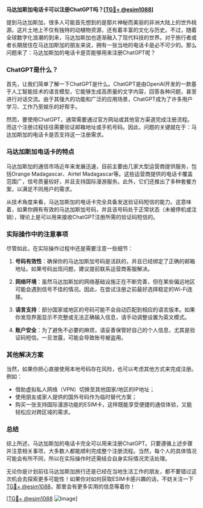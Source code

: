 **马达加斯加电话卡可以注册ChatGPT吗？[[TG💪+ @esim1088](https://t.me/s/esim1088)]**

提到马达加斯加，很多人可能首先想到的是那片神秘而美丽的非洲大陆上的世外桃源。这片土地上不仅有独特的动植物资源，还有着丰富的文化与历史。不过，随着全球数字化浪潮的到来，马达加斯加也逐渐融入了现代科技的世界。对于旅行者或者长期居住在马达加斯加的朋友来说，拥有一张当地的电话卡是必不可少的。那么问题来了：马达加斯加的电话卡是否能够用来注册ChatGPT呢？

### ChatGPT是什么？
首先，让我们简单了解一下ChatGPT是什么。ChatGPT是由OpenAI开发的一款基于人工智能技术的语言模型，它能够生成高质量的文字内容，回答各种问题，甚至进行对话交流。由于其强大的功能和广泛的应用场景，ChatGPT成为了许多用户学习、工作乃至娱乐的好帮手。

然而，要使用ChatGPT，通常需要通过官方网站或其他官方渠道完成注册流程。而这个注册过程往往需要验证邮箱地址或手机号码。因此，问题的关键就在于：马达加斯加的电话卡是否支持这一注册需求。

### 马达加斯加电话卡的特点
马达加斯加的通信市场近年来发展迅速，目前主要由几家大型运营商提供服务，包括Orange Madagascar、Airtel Madagascar等。这些运营商提供的电话卡覆盖范围广，信号质量较好，并且支持国际漫游服务。此外，它们还推出了多种套餐方案，以满足不同用户的需求。

从技术角度来看，马达加斯加的电话卡完全具备发送验证码短信的能力。这意味着，如果你拥有有效的马达加斯加号码，并且该号码处于正常状态（未被停机或注销），理论上是可以用来接收ChatGPT注册所需的验证码短信的。

### 实际操作中的注意事项
尽管如此，在实际操作过程中还是需要注意一些细节：

1. **号码有效性**：确保你的马达加斯加号码是活跃的，并且已经绑定了正确的邮箱地址。如果号码出现问题，建议提前联系运营商客服解决。
   
2. **网络环境**：虽然马达加斯加的网络基础设施正在不断完善，但在某些偏远地区可能会遇到信号不佳的情况。因此，在尝试注册之前最好选择稳定的Wi-Fi连接。

3. **语言支持**：部分国家或地区的号码可能不会自动匹配到相应的语言版本。如果你发现界面显示不完整或无法正确输入信息，请手动调整设置为英文模式。

4. **账户安全**：为了避免不必要的麻烦，请妥善保管好自己的个人信息，尤其是验证码短信。一旦泄露，可能会导致账号被盗用。

### 其他解决方案
当然，如果你担心直接使用本地号码存在风险，也可以考虑其他方式来完成注册。例如：
- 借助虚拟私人网络（VPN）切换至其他国家/地区的IP地址；
- 使用朋友或家人提供的国外号码作为临时替代方案；
- 购买一张支持国际漫游功能的ESIM卡，这样既能享受便捷的通信体验，又能轻松应对跨区域的需求。

### 总结
综上所述，马达加斯加的电话卡完全可以用来注册ChatGPT。只要遵循上述步骤并注意相关事项，大多数人都能顺利完成整个注册流程。当然，每个人的具体情况可能会有所不同，所以在实际操作时还需结合自身实际情况灵活处理。

无论你是计划前往马达加斯加旅行还是已经在当地生活工作的朋友，都不要错过这次机会去探索更多可能性！如果你对如何获取ESIM卡感兴趣的话，不妨关注一下[TG💪+ @esim1088](https://t.me/s/esim1088)，那里会有更多实用的信息等着你！

[[TG💪+ @esim1088](https://t.me/s/esim1088) ![Image](https://i.postimg.cc/4NQfJmqS/Snipaste-2025-05-13-00-14-12.png)]